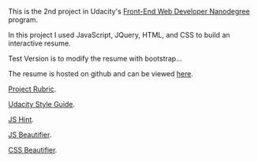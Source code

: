 ﻿This is the 2nd project in Udacity's [Front-End Web Developer Nanodegree](https://www.udacity.com/course/front-end-web-developer-nanodegree--nd001) program.

In this project I used JavaScript, JQuery, HTML, and CSS to build an interactive resume. 

Test Version is to modify the resume with bootstrap...

The resume is hosted on github and can be viewed [here](http://pajamaprogrammer.github.io/FEND-Resume/).

[Project Rubric](https://review.udacity.com/?&_ga=1.209415511.418599206.1464881310#!/rubrics/13/view).

[Udacity Style Guide](https://udacity.github.io/frontend-nanodegree-styleguide/).

[JS Hint](http://jshint.com/).

[JS Beautifier](http://jsbeautifier.org/).


[CSS Beautifier](http://html.fwpolice.com/css/).



